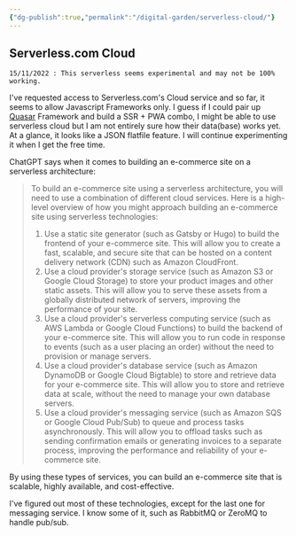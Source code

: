 ```yaml
---
{"dg-publish":true,"permalink":"/digital-garden/serverless-cloud/"}
---
```


## Serverless.com Cloud

```ad-warning
15/11/2022 : This serverless seems experimental and may not be 100% working.
```

I've requested access to Serverless.com's Cloud service and so far, it seems to allow Javascript Frameworks only. I guess if I could pair up [Quasar](https://www.quasar.dev) Framework and build a SSR + PWA combo, I might be able to use serverless cloud but I am not entirely sure how their data(base) works yet. At a glance, it looks like a JSON flatfile feature. I will continue experimenting it when I get the free time.

ChatGPT says when it comes to building an e-commerce site on a serverless architecture:

>To build an e-commerce site using a serverless architecture, you will need to use a combination of different cloud services. Here is a high-level overview of how you might approach building an e-commerce site using serverless technologies:
>1.  Use a static site generator (such as Gatsby or Hugo) to build the frontend of your e-commerce site. This will allow you to create a fast, scalable, and secure site that can be hosted on a content delivery network (CDN) such as Amazon CloudFront.
>2.  Use a cloud provider's storage service (such as Amazon S3 or Google Cloud Storage) to store your product images and other static assets. This will allow you to serve these assets from a globally distributed network of servers, improving the performance of your site.
>3.  Use a cloud provider's serverless computing service (such as AWS Lambda or Google Cloud Functions) to build the backend of your e-commerce site. This will allow you to run code in response to events (such as a user placing an order) without the need to provision or manage servers.
>4.  Use a cloud provider's database service (such as Amazon DynamoDB or Google Cloud Bigtable) to store and retrieve data for your e-commerce site. This will allow you to store and retrieve data at scale, without the need to manage your own database servers.
>5.  Use a cloud provider's messaging service (such as Amazon SQS or Google Cloud Pub/Sub) to queue and process tasks asynchronously. This will allow you to offload tasks such as sending confirmation emails or generating invoices to a separate process, improving the performance and reliability of your e-commerce site.
>
By using these types of services, you can build an e-commerce site that is scalable, highly available, and cost-effective.

I've figured out most of these technologies, except for the last one for messaging service. I know some of it, such as RabbitMQ or ZeroMQ to handle pub/sub.
